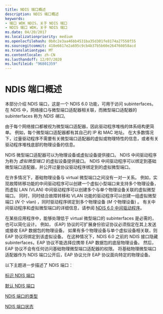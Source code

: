 ```yaml
---
title: NDIS 端口概述
description: NDIS 端口概述
keywords:
- 端口 WDK NDIS，关于 NDIS 端口
- NDIS 端口 WDK，关于 NDIS 端口
ms.date: 04/20/2017
ms.localizationpriority: medium
ms.openlocfilehash: 0b0c2e3aa46bb4531ba35d301fe8174a27558f55
ms.sourcegitcommit: 418e6617e2a695c9cb4b37b5b60e264760858acd
ms.translationtype: MT
ms.contentlocale: zh-CN
ms.lasthandoff: 12/07/2020
ms.locfileid: "96801359"
---
```

# <a name="overview-of-ndis-ports"></a>NDIS 端口概述





本部分介绍 NDIS 端口，这是一个 NDIS 6.0 功能，可用于访问 subinterfaces。 在 NDIS 中，网络接口与微型端口适配器相关联，而微型端口适配器的 subinterfaces 称为 *NDIS 端口*。

由于每个网络接口都被视为微型端口适配器，因此驱动程序堆栈的体系结构更简单。 例如，每个微型端口适配器都有其自己的 IP 和 MAC 地址。 在大多数情况下，过量驱动程序不需要有关微型端口适配器的虚拟或物理特性的信息，或者有关驱动程序堆栈底部的物理设备的信息。

NDIS 微型端口适配器可以为物理设备或虚拟设备提供接口。 NDIS 中间驱动程序为称为 *虚拟微型端口* 的虚拟设备提供接口。 NDIS 中间驱动程序可以绑定到基础微型端口适配器，并公开过量协议驱动程序绑定到的虚拟微型端口。

在许多情况下，基础物理设备与 virtual 微型端口之间没有一对一关系。 例如，实现故障转移功能的中间驱动程序可以创建一个虚拟小型端口来支持多个物理设备，而虚拟 LAN (VLAN) 中间驱动程序可以创建多个与单个物理设备关联的虚拟微型端口。 同时，同时结合故障转移和 VLAN 功能的驱动程序可以创建一组虚拟微型端口 (*N* 个 vlan) ，同时驱动程序绑定到多个物理设备 (*M* 个物理设备) 。 有关中间驱动程序和虚拟微型端口的详细信息，请参阅 [NDIS 6.0 中间驱动程序](writing-ndis-intermediate-drivers.md)。

在某些应用程序中，能够处理低于 virtual 微型端口的 subinterfaces 是必需的，也可以简化设计。 例如， (EAP) 协议的可扩展身份验证协议必须指定在其上发送或接收 EAP 数据包的物理设备。 如果有多个物理设备与单个虚拟设备相关联，则 EAP 协议将绑定到该虚拟设备。 在这种情况下，NDIS 6.0 之前的 NDIS 接口隐藏 subinterfaces，EAP 协议不能选择应携带 EAP 数据包的底层物理设备。 然后，EAP 协议不会有任何访问基础物理微型端口适配器的权限。 将基础物理微型端口适配器作为 NDIS 端口公开后，EAP 协议允许 EAP 协议面向特定的物理设备。

以下主题进一步描述了 NDIS 端口：

[标识 NDIS 端口](identifying-an-ndis-port.md)

[默认 NDIS 端口](default-ndis-port.md)

[NDIS 端口的类型](types-of-ndis-ports.md)

[NDIS 端口状态](ndis-port-states.md)

 

 





